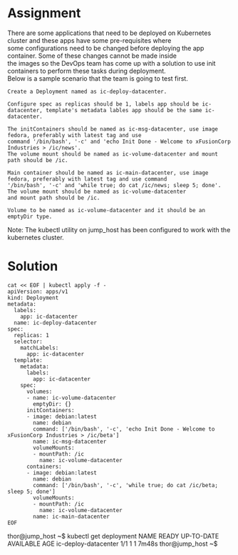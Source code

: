 # Assignment
There are some applications that need to be deployed on Kubernetes cluster and these apps have some pre-requisites where  
some configurations need to be changed before deploying the app container. Some of these changes cannot be made inside  
the images so the DevOps team has come up with a solution to use init containers to perform these tasks during deployment.  
Below is a sample scenario that the team is going to test first.

    Create a Deployment named as ic-deploy-datacenter.

    Configure spec as replicas should be 1, labels app should be ic-datacenter, template's metadata lables app should be the same ic-datacenter.

    The initContainers should be named as ic-msg-datacenter, use image fedora, preferably with latest tag and use  
    command '/bin/bash', '-c' and 'echo Init Done - Welcome to xFusionCorp Industries > /ic/news'.  
    The volume mount should be named as ic-volume-datacenter and mount path should be /ic.

    Main container should be named as ic-main-datacenter, use image fedora, preferably with latest tag and use command  
    '/bin/bash', '-c' and 'while true; do cat /ic/news; sleep 5; done'. The volume mount should be named as ic-volume-datacenter  
    and mount path should be /ic.

    Volume to be named as ic-volume-datacenter and it should be an emptyDir type.

Note: The kubectl utility on jump_host has been configured to work with the kubernetes cluster.

# Solution

```
cat << EOF | kubectl apply -f -
apiVersion: apps/v1
kind: Deployment
metadata:
  labels:
    app: ic-datacenter
  name: ic-deploy-datacenter
spec:
  replicas: 1
  selector:
    matchLabels:
      app: ic-datacenter
  template:
    metadata:
      labels:
        app: ic-datacenter
    spec:
      volumes:
      - name: ic-volume-datacenter
        emptyDir: {}
      initContainers:
      - image: debian:latest
        name: debian
        command: ['/bin/bash', '-c', 'echo Init Done - Welcome to xFusionCorp Industries > /ic/beta']
        name: ic-msg-datacenter
        volumeMounts:
        - mountPath: /ic
          name: ic-volume-datacenter
      containers:
      - image: debian:latest
        name: debian
        command: ['/bin/bash', '-c', 'while true; do cat /ic/beta; sleep 5; done']
        volumeMounts:
        - mountPath: /ic
          name: ic-volume-datacenter
        name: ic-main-datacenter
EOF
```
thor@jump_host ~$ kubectl get deployment
NAME                   READY   UP-TO-DATE   AVAILABLE   AGE
ic-deploy-datacenter   1/1     1            1           7m48s
thor@jump_host ~$
